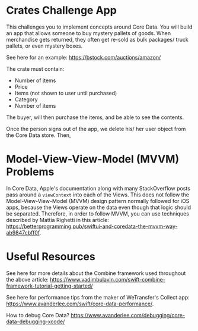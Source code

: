 #  Crates Challenge App
This challenges you to implement concepts around Core Data. You will build an app that
allows someone to buy mystery pallets of goods. When merchandise gets returned, they often
get re-sold as bulk packages/ truck pallets, or even mystery boxes. 

See here for an example: https://bstock.com/auctions/amazon/

The crate must contain:
- Number of items
- Price
- Items (not shown to user until purchased)
- Category
- Number of items

The buyer, will then purchase the items, and be able to see the contents. 

Once the person signs out of the app, we delete his/ her user object from the Core Data store. Then, 

 # Model-View-View-Model (MVVM) Problems
 In Core Data, Apple's documentation along with many StackOverflow posts pass around a `viewContext`
 into each of the Views. This does not follow the Model-View-View-Model (MVVM) design pattern
 normally followed for iOS apps, because the Views operate on the data even though that logic should be separated.
 Therefore, in order to follow MVVM, you can use techniques described
 by Mattia Righetti in this article: https://betterprogramming.pub/swiftui-and-coredata-the-mvvm-way-ab9847cbff0f.
 
 # Useful Resources
 See here for more details about the Combine framework used throughout the above article:
  https://www.vadimbulavin.com/swift-combine-framework-tutorial-getting-started/
  
  See here for performance tips from the maker of WeTransfer's Collect app: https://www.avanderlee.com/swift/core-data-performance/.
  
  How to debug Core Data?
  https://www.avanderlee.com/debugging/core-data-debugging-xcode/
